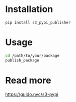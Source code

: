 # Installation

`pip install s3_pypi_publisher`

# Usage

```bash
cd /path/to/your/package
publish_package
```

# Read more

https://guido.nyc/s3-pypi